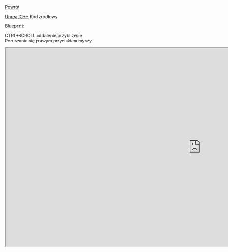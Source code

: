 [Powrót](../README.md)<br />
 
[Unreal/C++](https://github.com/grzedzicki/ShooterUE4/tree/main/Weapon) Kod źródłowy
  
Blueprint:  

CTRL+SCROLL oddalenie/przybliżenie  
Poruszanie się prawym przyciskiem myszy  
<iframe width=1280 height=650 src="https://blueprintue.com/render/osg5xtkh/" scrolling="no" allowfullscreen></iframe>


